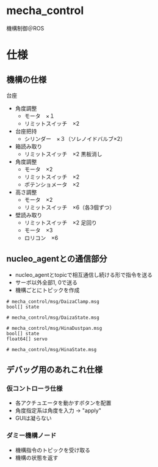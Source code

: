 # mecha_control
機構制御＠ROS

# 仕様
## 機構の仕様
台座
- 角度調整
  - モータ　×１
  - リミットスイッチ　×2
- 台座把持
  - シリンダー　×３（ソレノイドバルブ×2）
- 箱読み取り
  - リミットスイッチ　×2
黒板消し
- 角度調整
  - モータ　×2
  - リミットスイッチ　×2
  - ポテンショメータ　×2
- 高さ調整
  - モータ　×2
  - リミットスイッチ　×6（各3個ずつ）
- 壁読み取り
  - リミットスイッチ　×2
足回り
  - モータ　×3
  - ロリコン　×6

## nucleo_agentとの通信部分
- nucleo_agentとtopicで相互通信し続ける形で指令を送る
- サーボ以外全部1, 0で送る
- 機構ごとにトピックを作成
```
# mecha_control/msg/DaizaClamp.msg
bool[] state
```

```
# mecha_control/msg/DaizaState.msg

```

```
# mecha_control/msg/HinaDustpan.msg
bool[] state
float64[] servo
```

```
# mecha_control/msg/HinaState.msg
```

## デバッグ用のあれこれ仕様
### 仮コントローラ仕様
- 各アクチュエータを動かすボタンを配置
- 角度指定系は角度を入力 -> "apply"
- GUIは凝らない

### ダミー機構ノード
- 機構指令のトピックを受け取る
- 機構の状態を返す
